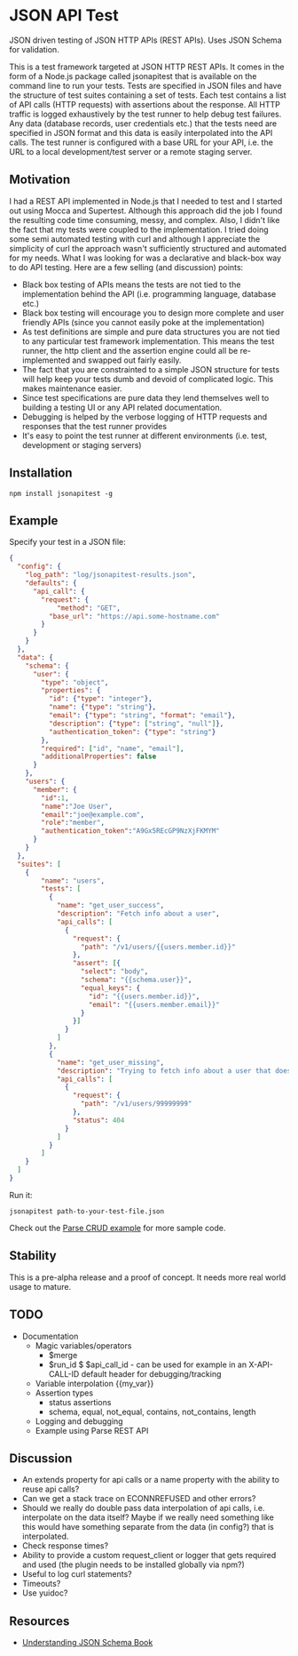 # JSON API Test

JSON driven testing of JSON HTTP APIs (REST APIs). Uses JSON Schema for validation.

This is a test framework targeted at JSON HTTP REST APIs. It comes in the form of a Node.js package called jsonapitest
that is available on the command line to run your tests. Tests are specified in JSON files and have the structure of
test suites containing a set of tests. Each test contains a list of API calls (HTTP requests) with assertions about the
response. All HTTP traffic is logged exhaustively by the test runner to help debug test failures.
Any data (database records, user credentials etc.) that the tests need are specified in JSON format and this data is
easily interpolated into the API calls. The test runner is configured with a base URL for
your API, i.e. the URL to a local development/test server or a remote staging server.

## Motivation

I had a REST API implemented in Node.js that I needed to test and I started out using Mocca and Supertest. Although this approach did the job
I found the resulting code time consuming, messy, and complex. Also, I didn't like the fact that my
tests were coupled to the implementation. I tried doing some semi automated testing with curl and although I appreciate the simplicity
of curl the approach wasn't sufficiently structured and automated for my needs. What I was looking for was a declarative and black-box
way to do API testing. Here are a few selling (and discussion) points:

* Black box testing of APIs means the tests are not tied to the implementation behind the API (i.e. programming language, database etc.)
* Black box testing will encourage you to design more complete and user friendly APIs (since you cannot easily poke at the implementation)
* As test definitions are simple and pure data structures you are not tied to any particular test framework implementation. This means the test runner, the http client and the assertion engine could all be re-implemented and swapped out fairly easily.
* The fact that you are constrainted to a simple JSON structure for tests will help keep your tests dumb and devoid of complicated logic. This makes maintenance easier.
* Since test specifications are pure data they lend themselves well to building a testing UI or any API related documentation.
* Debugging is helped by the verbose logging of HTTP requests and responses that the test runner provides
* It's easy to point the test runner at different environments (i.e. test, development or staging servers)

## Installation

```
npm install jsonapitest -g
```

## Example

Specify your test in a JSON file:

```json
{
  "config": {
    "log_path": "log/jsonapitest-results.json",
    "defaults": {
      "api_call": {
        "request": {
	        "method": "GET",
          "base_url": "https://api.some-hostname.com"
        }
      }
    }
  },
  "data": {
    "schema": {
      "user": {
        "type": "object",
        "properties": {
          "id": {"type": "integer"},
          "name": {"type": "string"},
          "email": {"type": "string", "format": "email"},
          "description": {"type": ["string", "null"]},
          "authentication_token": {"type": "string"}
        },
        "required": ["id", "name", "email"],
        "additionalProperties": false
      }
    },
    "users": {
      "member": {
        "id":1,
        "name":"Joe User",
        "email":"joe@example.com",
        "role":"member",
        "authentication_token":"A9Gx5REcGP9NzXjFKMYM"
      }
  	}
  },
  "suites": [
  	{
  		"name": "users",
    	"tests": [
	      {
	        "name": "get_user_success",
	        "description": "Fetch info about a user",
	        "api_calls": [
	          {
	            "request": {
	              "path": "/v1/users/{{users.member.id}}"
	            },
	            "assert": [{
	              "select": "body",
	              "schema": "{{schema.user}}",
	              "equal_keys": {
	                "id": "{{users.member.id}}",
	                "email": "{{users.member.email}}"
	              }
	            }]
	          }
	        ]
	      },
	      {
	        "name": "get_user_missing",
	        "description": "Trying to fetch info about a user that doesn't exist",
	        "api_calls": [
	          {
	            "request": {
	              "path": "/v1/users/99999999"
	            },
	            "status": 404
	          }
	        ]
	      }
    	]
  	}
  ]
}
```

Run it:

```
jsonapitest path-to-your-test-file.json
```

Check out the [Parse CRUD example](doc/examples/parse/README.md) for more sample code.

## Stability

This is a pre-alpha release and a proof of concept. It needs more real world usage to mature.

## TODO

* Documentation
	* Magic variables/operators
		* $merge
		* $run_id
		$ $api_call_id - can be used for example in an X-API-CALL-ID default header for debugging/tracking
	* Variable interpolation {{my_var}}
	* Assertion types
		* status assertions
		* schema, equal, not_equal, contains, not_contains, length
	* Logging and debugging
	* Example using Parse REST API

## Discussion

* An extends property for api calls or a name property with the ability to reuse api calls?
* Can we get a stack trace on ECONNREFUSED and other errors?
* Should we really do double pass data interpolation of api calls, i.e. interpolate on the data itself? Maybe if we really need something like this would have something separate from the data (in config?) that is interpolated.
* Check response times?
* Ability to provide a custom request_client or logger that gets required and used (the plugin needs to be installed globally via npm?)
* Useful to log curl statements?
* Timeouts?
* Use yuidoc?

## Resources

* [Understanding JSON Schema Book](http://spacetelescope.github.io/understanding-json-schema/UnderstandingJSONSchema.pdf)
